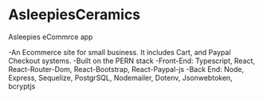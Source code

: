 # AsleepiesCeramics
Asleepies eCommrce app

-An Ecommerce site for small business. It includes Cart, and Paypal Checkout systems.
-Built on the PERN stack
-Front-End: Typescript, React, React-Router-Dom, React-Bootstrap, React-Paypal-js
-Back End: Node, Express, Sequelize, PostgrSQL, Nodemailer, Dotenv, Jsonwebtoken, bcryptjs 

